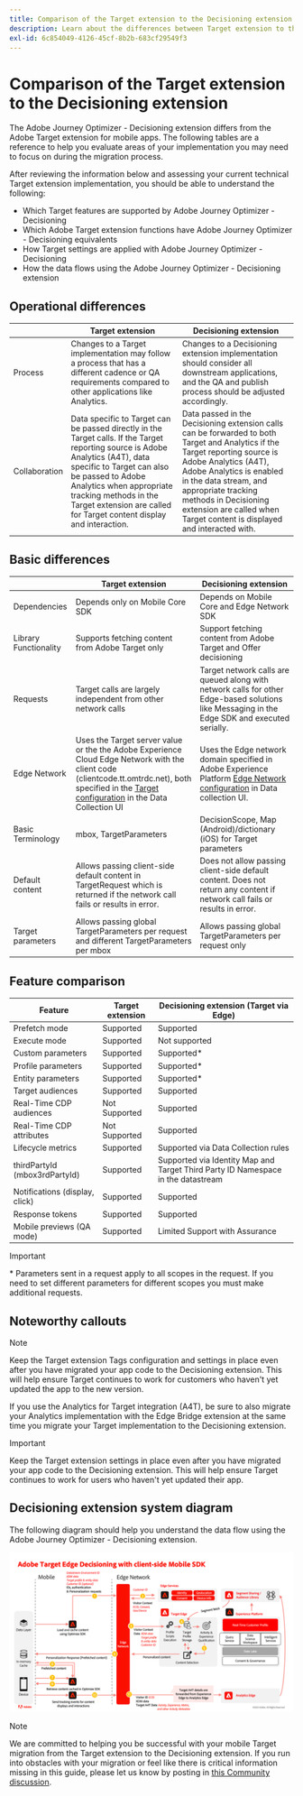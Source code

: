 ```yaml
---
title: Comparison of the Target extension to the Decisioning extension
description: Learn about the differences between Target extension to the Decisioning extension including features, functions, settings, and data flow.
exl-id: 6c854049-4126-45cf-8b2b-683cf29549f3
---
```

# Comparison of the Target extension to the Decisioning extension

The Adobe Journey Optimizer - Decisioning extension differs from the Adobe Target extension for mobile apps. The following tables are a reference to help you evaluate areas of your implementation you may need to focus on during the migration process. 

After reviewing the information below and assessing your current technical Target extension implementation, you should be able to understand the following:

- Which Target features are supported by Adobe Journey Optimizer - Decisioning
- Which Adobe Target extension functions have Adobe Journey Optimizer - Decisioning equivalents
- How Target settings are applied with Adobe Journey Optimizer - Decisioning
- How the data flows using the Adobe Journey Optimizer - Decisioning extension

## Operational differences

| | Target extension | Decisioning extension |
|---|---|---|
| Process | Changes to a Target implementation may follow a process that has a different cadence or QA requirements compared to other applications like Analytics. | Changes to a Decisioning extension implementation should consider all downstream applications, and the QA and publish process should be adjusted accordingly. |
| Collaboration | Data specific to Target can be passed directly in the Target calls. If the Target reporting source is Adobe Analytics (A4T), data specific to Target can also be passed to Adobe Analytics when appropriate tracking methods in the Target extension are called for Target content display and interaction. | Data passed in the Decisioning extension calls can be forwarded to both Target and Analytics if the Target reporting source is Adobe Analytics (A4T), Adobe Analytics is enabled in the data stream, and appropriate tracking methods in Decisioning extension are called when Target content is displayed and interacted with. |

## Basic differences

| | Target extension | Decisioning extension |
|---|---|---|
| Dependencies | Depends only on Mobile Core SDK | Depends on Mobile Core and Edge Network SDK |
| Library Functionality | Supports fetching content from Adobe Target only | Support fetching content from Adobe Target and Offer decisioning |
| Requests | Target calls are largely independent from other network calls | Target network calls are queued along with network calls for other Edge-based solutions like Messaging in the Edge SDK and executed serially. |
| Edge Network | Uses the Target server value or the the Adobe Experience Cloud Edge Network with the client code (clientcode.tt.omtrdc.net), both specified in the [Target configuration](https://developer.adobe.com/client-sdks/solution/adobe-target/#configure-the-target-extension-in-the-data-collection-ui) in the Data Collection UI | Uses the Edge network domain specified in Adobe Experience Platform [Edge Network configuration](https://developer.adobe.com/client-sdks/edge/edge-network/#configure-the-edge-network-extension-in-data-collection-ui) in Data collection UI. |
| Basic Terminology | mbox, TargetParameters | DecisionScope, Map (Android)/dictionary (iOS) for Target parameters |
| Default content | Allows passing client-side default content in TargetRequest which is returned if the network call fails or results in error. | Does not allow passing client-side default content. Does not return any content if network call fails or results in error. |
| Target parameters | Allows passing global TargetParameters per request and different TargetParameters per mbox | Allows passing global TargetParameters per request only |



## Feature comparison

| Feature | Target extension | Decisioning extension (Target via Edge) | 
|---|---|---|
| Prefetch mode | Supported | Supported | 
| Execute mode | Supported | Not supported |  
| Custom parameters | Supported | Supported* | 
| Profile parameters | Supported | Supported* | 
| Entity parameters | Supported | Supported* | 
| Target audiences | Supported | Supported | 
| Real-Time CDP audiences | Not Supported | Supported | 
| Real-Time CDP attributes | Not Supported | Supported | 
| Lifecycle metrics | Supported | Supported via Data Collection rules | 
| thirdPartyId (mbox3rdPartyId) | Supported | Supported via Identity Map and Target Third Party ID Namespace in the datastream | 
| Notifications (display, click) | Supported | Supported | 
| Response tokens | Supported | Supported |  
| Mobile previews (QA mode) | Supported | Limited Support with Assurance | 

>[!IMPORTANT]
>
> \* Parameters sent in a request apply to all scopes in the request. If you need to set different parameters for different scopes you must make additional requests.



## Noteworthy callouts

>[!NOTE]
>
>Keep the Target extension Tags configuration and settings in place even after you have migrated your app code to the Decisioning extension. This will help ensure Target continues to work for customers who haven't yet updated the app to the new version.
>
>If you use the Analytics for Target integration (A4T), be sure to also migrate your Analytics implementation with the Edge Bridge extension at the same time you migrate your Target implementation to the Decisioning extension.





>[!IMPORTANT]
>
> Keep the Target extension settings in place even after you have migrated your app code to the Decisioning extension. This will help ensure Target continues to work for users who haven't yet updated their app.

## Decisioning extension system diagram

The following diagram should help you understand the data flow using the Adobe Journey Optimizer - Decisioning extension.

![Adobe Target Edge Decisioning with client-side Mobile SDK](assets/diagram.png)


>[!NOTE]
>
>We are committed to helping you be successful with your mobile Target migration from the Target extension to the Decisioning extension. If you run into obstacles with your migration or feel like there is critical information missing in this guide, please let us know by posting in [this Community discussion](https://experienceleaguecommunities.adobe.com/t5/adobe-experience-platform-data/tutorial-discussion-migrate-target-from-at-js-to-web-sdk/m-p/575587#M463).
